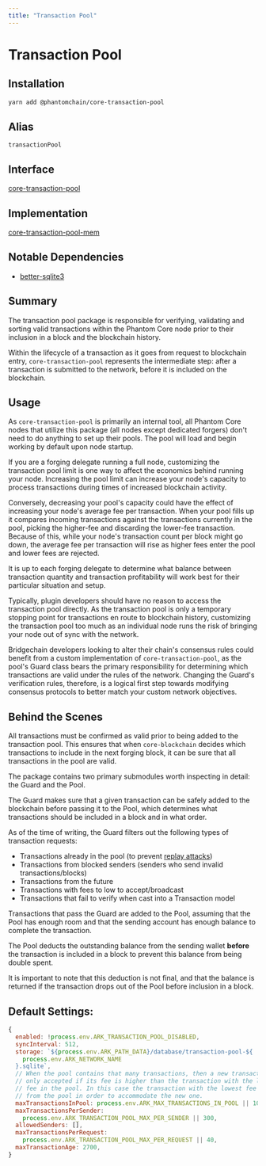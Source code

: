 ```yaml
---
title: "Transaction Pool"
---
```


# Transaction Pool

## Installation

```bash
yarn add @phantomchain/core-transaction-pool
```

## Alias

`transactionPool`

## Interface

[core-transaction-pool](https://github.com/PhantomChain/core/tree/develop/packages/core-transaction-pool)

## Implementation

[core-transaction-pool-mem](https://github.com/PhantomChain/core/tree/develop/packages/core-transaction-pool-mem)

## Notable Dependencies

- [better-sqlite3](https://github.com/JoshuaWise/better-sqlite3)

## Summary

The transaction pool package is responsible for verifying, validating and sorting valid transactions within the Phantom Core node prior to their inclusion in a block and the blockchain history. 

Within the lifecycle of a transaction as it goes from request to blockchain entry, `core-transaction-pool` represents the intermediate step: after a transaction is submitted to the network, before it is included on the blockchain.

## Usage

As `core-transaction-pool` is primarily an internal tool, all Phantom Core nodes that utilize this package (all nodes except dedicated forgers) don't need to do anything to set up their pools. The pool will load and begin working by default upon node startup.

If you are a forging delegate running a full node, customizing the transaction pool limit is one way to affect the economics behind running your node. Increasing the pool limit can increase your node's capacity to process transactions during times of increased blockchain activity. 

Conversely, decreasing your pool's capacity could have the effect of increasing your node's average fee per transaction. When your pool fills up it compares incoming transactions against the transactions currently in the pool, picking the higher-fee and discarding the lower-fee transaction. Because of this, while your node's transaction count per block might go down, the average fee per transaction will rise as higher fees enter the pool and lower fees are rejected. 

It is up to each forging delegate to determine what balance between transaction quantity and transaction profitability will work best for their particular situation and setup.

Typically, plugin developers should have no reason to access the transaction pool directly. As the transaction pool is only a temporary stopping point for transactions en route to blockchain history, customizing the transaction pool too much as an individual node runs the risk of bringing your node out of sync with the network. 

Bridgechain developers looking to alter their chain's consensus rules could benefit from a custom implementation of `core-transaction-pool`, as the pool's Guard class bears the primary responsibility for determining which transactions are valid under the rules of the network. Changing the Guard's verification rules, therefore, is a logical first step towards modifying consensus protocols to better match your custom network objectives.

## Behind the Scenes

All transactions must be confirmed as valid prior to being added to the transaction pool. This ensures that when `core-blockchain` decides which transactions to include in the next forging block, it can be sure that all transactions in the pool are valid. 

The package contains two primary submodules worth inspecting in detail: the Guard and the Pool.

The Guard makes sure that a given transaction can be safely added to the blockchain before passing it to the Pool, which determines what transactions should be included in a block and in what order.

As of the time of writing, the Guard filters out the following types of transaction requests:

- Transactions already in the pool (to prevent [replay attacks](https://en.wikipedia.org/wiki/Replay_attack))
- Transactions from blocked senders (senders who send invalid transactions/blocks)
- Transactions from the future
- Transactions with fees to low to accept/broadcast
- Transactions that fail to verify when cast into a Transaction model

Transactions that pass the Guard are added to the Pool, assuming that the Pool has enough room and that the sending account has enough balance to complete the transaction. 

The Pool deducts the outstanding balance from the sending wallet **before** the transaction is included in a block to prevent this balance from being double spent. 

It is important to note that this deduction is not final, and that the balance is returned if the transaction drops out of the Pool before inclusion in a block.

## Default Settings:
```js
{
  enabled: !process.env.ARK_TRANSACTION_POOL_DISABLED,
  syncInterval: 512,
  storage: `${process.env.ARK_PATH_DATA}/database/transaction-pool-${
    process.env.ARK_NETWORK_NAME
  }.sqlite`,
  // When the pool contains that many transactions, then a new transaction is
  // only accepted if its fee is higher than the transaction with the lowest
  // fee in the pool. In this case the transaction with the lowest fee is removed
  // from the pool in order to accommodate the new one.
  maxTransactionsInPool: process.env.ARK_MAX_TRANSACTIONS_IN_POOL || 100000,
  maxTransactionsPerSender:
    process.env.ARK_TRANSACTION_POOL_MAX_PER_SENDER || 300,
  allowedSenders: [],
  maxTransactionsPerRequest:
    process.env.ARK_TRANSACTION_POOL_MAX_PER_REQUEST || 40,
  maxTransactionAge: 2700,
}
```